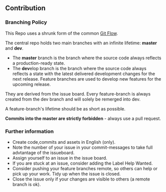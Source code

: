 ## Contribution
### Branching Policy
This Repo uses a shrunk form of the common [Git Flow](https://www.git-tower.com/learn/git/ebook/en/desktop-gui/advanced-topics/git-flow).

The central repo holds two main branches with an infinite lifetime: **master** and **dev**.

* The **master** branch is the branch where the source code always reflects a production-ready state.
* The **dev**elop branch is the branch where the source code always reflects a state with the latest delivered development changes for the next release.
Feature branches are used to develop new features for the upcoming release. 

They are derived from the issue board. Every feature-branch is always created from the dev branch and will solely be remerged into dev.

A feature-branch's lifetime should be as short as possible.

**Commits into the master are strictly forbidden** - always use a pull request.

### Further information
* Create code,commits and assets in English (only).
* Note the number of your issue in your commit-messages to take full advtantage of the issueboard.
* Assign yourself to an issue in the issue board.
* If you are stuck at an issue, consider adding the Label Help Wanted.
* Consider pushing your feature branches remote, so others can help or pick up your work. Tidy up when the issue is closed.
* Close the issue only if your changes are visible to others (a remote branch is ok). 

